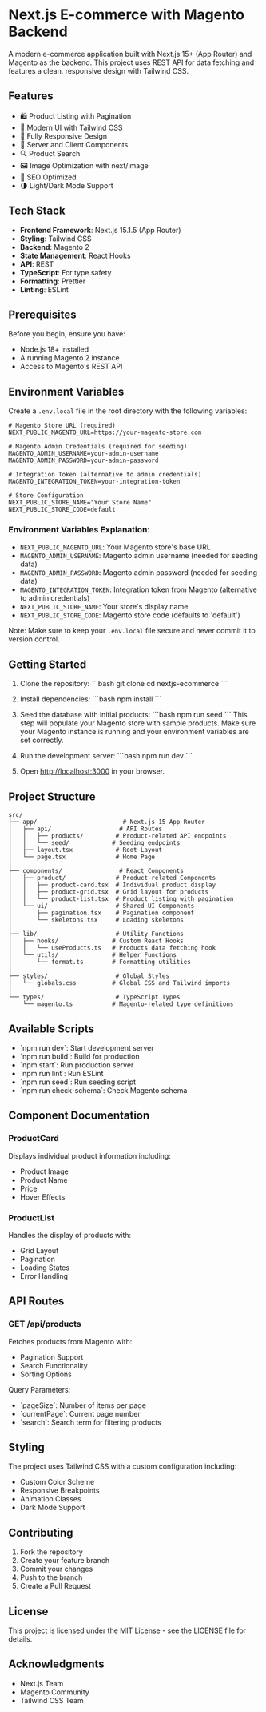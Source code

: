 # Next.js E-commerce with Magento Backend

A modern e-commerce application built with Next.js 15+ (App Router) and Magento as the backend. This project uses REST API for data fetching and features a clean, responsive design with Tailwind CSS.

## Features

- 🛍️ Product Listing with Pagination
- 🎨 Modern UI with Tailwind CSS
- 📱 Fully Responsive Design
- 🚀 Server and Client Components
- 🔍 Product Search
- 🖼️ Image Optimization with next/image
- 🎯 SEO Optimized
- 🌗 Light/Dark Mode Support

## Tech Stack

- **Frontend Framework**: Next.js 15.1.5 (App Router)
- **Styling**: Tailwind CSS
- **Backend**: Magento 2
- **State Management**: React Hooks
- **API**: REST
- **TypeScript**: For type safety
- **Formatting**: Prettier
- **Linting**: ESLint

## Prerequisites

Before you begin, ensure you have:

- Node.js 18+ installed
- A running Magento 2 instance
- Access to Magento's REST API

## Environment Variables

Create a `.env.local` file in the root directory with the following variables:

```env
# Magento Store URL (required)
NEXT_PUBLIC_MAGENTO_URL=https://your-magento-store.com

# Magento Admin Credentials (required for seeding)
MAGENTO_ADMIN_USERNAME=your-admin-username
MAGENTO_ADMIN_PASSWORD=your-admin-password

# Integration Token (alternative to admin credentials)
MAGENTO_INTEGRATION_TOKEN=your-integration-token

# Store Configuration
NEXT_PUBLIC_STORE_NAME="Your Store Name"
NEXT_PUBLIC_STORE_CODE=default
```

### Environment Variables Explanation:

- `NEXT_PUBLIC_MAGENTO_URL`: Your Magento store's base URL
- `MAGENTO_ADMIN_USERNAME`: Magento admin username (needed for seeding data)
- `MAGENTO_ADMIN_PASSWORD`: Magento admin password (needed for seeding data)
- `MAGENTO_INTEGRATION_TOKEN`: Integration token from Magento (alternative to admin credentials)
- `NEXT_PUBLIC_STORE_NAME`: Your store's display name
- `NEXT_PUBLIC_STORE_CODE`: Magento store code (defaults to 'default')

Note: Make sure to keep your `.env.local` file secure and never commit it to version control.

## Getting Started

1. Clone the repository:
   \`\`\`bash
   git clone <repository-url>
   cd nextjs-ecommerce
   \`\`\`

2. Install dependencies:
   \`\`\`bash
   npm install
   \`\`\`

3. Seed the database with initial products:
   \`\`\`bash
   npm run seed
   \`\`\`
   This step will populate your Magento store with sample products. Make sure your Magento instance is running and your environment variables are set correctly.

4. Run the development server:
   \`\`\`bash
   npm run dev
   \`\`\`

5. Open [http://localhost:3000](http://localhost:3000) in your browser.

## Project Structure

```
src/
├── app/                        # Next.js 15 App Router
│   ├── api/                   # API Routes
│   │   ├── products/         # Product-related API endpoints
│   │   └── seed/            # Seeding endpoints
│   ├── layout.tsx            # Root Layout
│   └── page.tsx              # Home Page
│
├── components/                # React Components
│   ├── product/              # Product-related Components
│   │   ├── product-card.tsx  # Individual product display
│   │   ├── product-grid.tsx  # Grid layout for products
│   │   └── product-list.tsx  # Product listing with pagination
│   └── ui/                   # Shared UI Components
│       ├── pagination.tsx    # Pagination component
│       └── skeletons.tsx     # Loading skeletons
│
├── lib/                      # Utility Functions
│   ├── hooks/               # Custom React Hooks
│   │   └── useProducts.ts   # Products data fetching hook
│   └── utils/               # Helper Functions
│       └── format.ts        # Formatting utilities
│
├── styles/                   # Global Styles
│   └── globals.css          # Global CSS and Tailwind imports
│
└── types/                    # TypeScript Types
    └── magento.ts           # Magento-related type definitions

```

## Available Scripts

- \`npm run dev\`: Start development server
- \`npm run build\`: Build for production
- \`npm start\`: Run production server
- \`npm run lint\`: Run ESLint
- \`npm run seed\`: Run seeding script
- \`npm run check-schema\`: Check Magento schema

## Component Documentation

### ProductCard

Displays individual product information including:

- Product Image
- Product Name
- Price
- Hover Effects

### ProductList

Handles the display of products with:

- Grid Layout
- Pagination
- Loading States
- Error Handling

## API Routes

### GET /api/products

Fetches products from Magento with:

- Pagination Support
- Search Functionality
- Sorting Options

Query Parameters:

- \`pageSize\`: Number of items per page
- \`currentPage\`: Current page number
- \`search\`: Search term for filtering products

## Styling

The project uses Tailwind CSS with a custom configuration including:

- Custom Color Scheme
- Responsive Breakpoints
- Animation Classes
- Dark Mode Support

## Contributing

1. Fork the repository
2. Create your feature branch
3. Commit your changes
4. Push to the branch
5. Create a Pull Request

## License

This project is licensed under the MIT License - see the LICENSE file for details.

## Acknowledgments

- Next.js Team
- Magento Community
- Tailwind CSS Team
